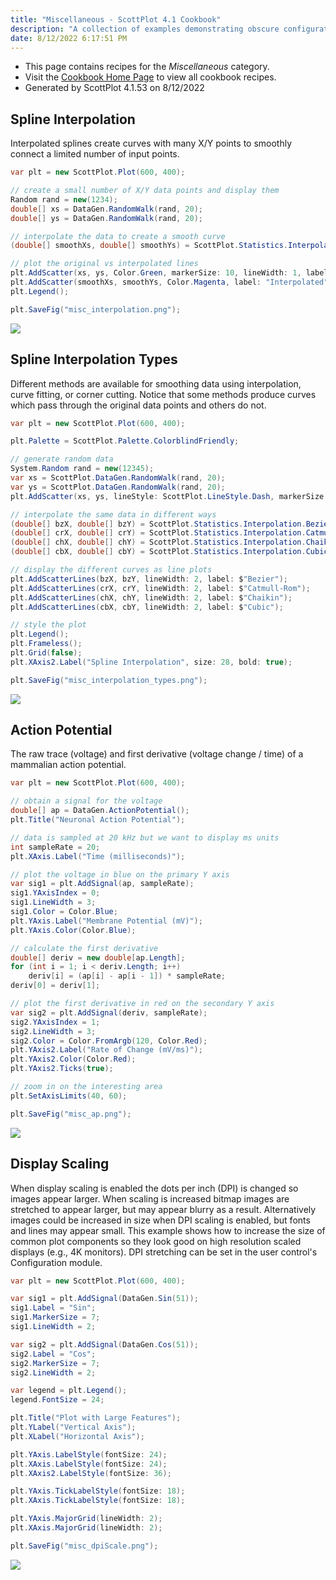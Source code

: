 ```yaml
---
title: "Miscellaneous - ScottPlot 4.1 Cookbook"
description: "A collection of examples demonstrating obscure configuration options."
date: 8/12/2022 6:17:51 PM
---
```


* This page contains recipes for the _Miscellaneous_ category.
* Visit the [Cookbook Home Page](../../) to view all cookbook recipes.
* Generated by ScottPlot 4.1.53 on 8/12/2022
## Spline Interpolation

Interpolated splines create curves with many X/Y points to smoothly connect a limited number of input points.

```cs
var plt = new ScottPlot.Plot(600, 400);

// create a small number of X/Y data points and display them
Random rand = new(1234);
double[] xs = DataGen.RandomWalk(rand, 20);
double[] ys = DataGen.RandomWalk(rand, 20);

// interpolate the data to create a smooth curve
(double[] smoothXs, double[] smoothYs) = ScottPlot.Statistics.Interpolation.Cubic.InterpolateXY(xs, ys, 200);

// plot the original vs interpolated lines
plt.AddScatter(xs, ys, Color.Green, markerSize: 10, lineWidth: 1, label: "Original");
plt.AddScatter(smoothXs, smoothYs, Color.Magenta, label: "Interpolated");
plt.Legend();

plt.SaveFig("misc_interpolation.png");
```

<img src='../../images/misc_interpolation.png' class='d-block mx-auto my-5' />


## Spline Interpolation Types

Different methods are available for smoothing data using interpolation, curve fitting, or corner cutting. Notice that some methods produce curves which pass through the original data points and others do not.

```cs
var plt = new ScottPlot.Plot(600, 400);

plt.Palette = ScottPlot.Palette.ColorblindFriendly;

// generate random data
System.Random rand = new(12345);
var xs = ScottPlot.DataGen.RandomWalk(rand, 20);
var ys = ScottPlot.DataGen.RandomWalk(rand, 20);
plt.AddScatter(xs, ys, lineStyle: ScottPlot.LineStyle.Dash, markerSize: 10, label: "original");

// interpolate the same data in different ways
(double[] bzX, double[] bzY) = ScottPlot.Statistics.Interpolation.Bezier.InterpolateXY(xs, ys, .005);
(double[] crX, double[] crY) = ScottPlot.Statistics.Interpolation.CatmullRom.InterpolateXY(xs, ys, 15);
(double[] chX, double[] chY) = ScottPlot.Statistics.Interpolation.Chaikin.InterpolateXY(xs, ys, 4);
(double[] cbX, double[] cbY) = ScottPlot.Statistics.Interpolation.Cubic.InterpolateXY(xs, ys, 200);

// display the different curves as line plots
plt.AddScatterLines(bzX, bzY, lineWidth: 2, label: $"Bezier");
plt.AddScatterLines(crX, crY, lineWidth: 2, label: $"Catmull-Rom");
plt.AddScatterLines(chX, chY, lineWidth: 2, label: $"Chaikin");
plt.AddScatterLines(cbX, cbY, lineWidth: 2, label: $"Cubic");

// style the plot
plt.Legend();
plt.Frameless();
plt.Grid(false);
plt.XAxis2.Label("Spline Interpolation", size: 28, bold: true);

plt.SaveFig("misc_interpolation_types.png");
```

<img src='../../images/misc_interpolation_types.png' class='d-block mx-auto my-5' />


## Action Potential

The raw trace (voltage) and first derivative (voltage change / time) of a mammalian action potential.

```cs
var plt = new ScottPlot.Plot(600, 400);

// obtain a signal for the voltage
double[] ap = DataGen.ActionPotential();
plt.Title("Neuronal Action Potential");

// data is sampled at 20 kHz but we want to display ms units
int sampleRate = 20;
plt.XAxis.Label("Time (milliseconds)");

// plot the voltage in blue on the primary Y axis
var sig1 = plt.AddSignal(ap, sampleRate);
sig1.YAxisIndex = 0;
sig1.LineWidth = 3;
sig1.Color = Color.Blue;
plt.YAxis.Label("Membrane Potential (mV)");
plt.YAxis.Color(Color.Blue);

// calculate the first derivative
double[] deriv = new double[ap.Length];
for (int i = 1; i < deriv.Length; i++)
    deriv[i] = (ap[i] - ap[i - 1]) * sampleRate;
deriv[0] = deriv[1];

// plot the first derivative in red on the secondary Y axis
var sig2 = plt.AddSignal(deriv, sampleRate);
sig2.YAxisIndex = 1;
sig2.LineWidth = 3;
sig2.Color = Color.FromArgb(120, Color.Red);
plt.YAxis2.Label("Rate of Change (mV/ms)");
plt.YAxis2.Color(Color.Red);
plt.YAxis2.Ticks(true);

// zoom in on the interesting area
plt.SetAxisLimits(40, 60);

plt.SaveFig("misc_ap.png");
```

<img src='../../images/misc_ap.png' class='d-block mx-auto my-5' />


## Display Scaling

When display scaling is enabled the dots per inch (DPI) is changed so images appear larger. When scaling is increased bitmap images are stretched to appear larger, but may appear blurry as a result. Alternatively images could be increased in size when DPI scaling is enabled, but fonts and lines may appear small. This example shows how to increase the size of common plot components so they look good on high resolution scaled displays (e.g., 4K monitors). DPI stretching can be set in the user control's Configuration module.

```cs
var plt = new ScottPlot.Plot(600, 400);

var sig1 = plt.AddSignal(DataGen.Sin(51));
sig1.Label = "Sin";
sig1.MarkerSize = 7;
sig1.LineWidth = 2;

var sig2 = plt.AddSignal(DataGen.Cos(51));
sig2.Label = "Cos";
sig2.MarkerSize = 7;
sig2.LineWidth = 2;

var legend = plt.Legend();
legend.FontSize = 24;

plt.Title("Plot with Large Features");
plt.YLabel("Vertical Axis");
plt.XLabel("Horizontal Axis");

plt.YAxis.LabelStyle(fontSize: 24);
plt.XAxis.LabelStyle(fontSize: 24);
plt.XAxis2.LabelStyle(fontSize: 36);

plt.YAxis.TickLabelStyle(fontSize: 18);
plt.XAxis.TickLabelStyle(fontSize: 18);

plt.YAxis.MajorGrid(lineWidth: 2);
plt.XAxis.MajorGrid(lineWidth: 2);

plt.SaveFig("misc_dpiScale.png");
```

<img src='../../images/misc_dpiscale.png' class='d-block mx-auto my-5' />



